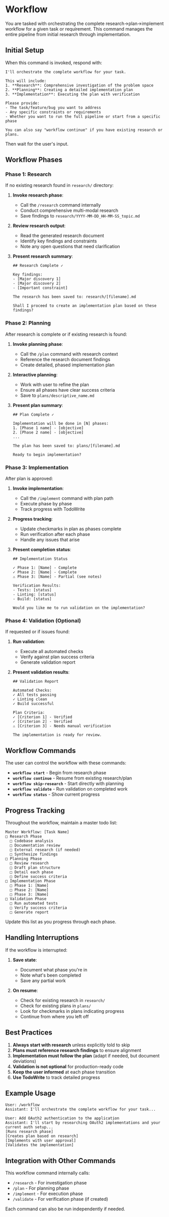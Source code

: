 # Workflow

You are tasked with orchestrating the complete research→plan→implement workflow for a given task or requirement. This command manages the entire pipeline from initial research through implementation.

## Initial Setup

When this command is invoked, respond with:
```
I'll orchestrate the complete workflow for your task.

This will include:
1. **Research**: Comprehensive investigation of the problem space
2. **Planning**: Creating a detailed implementation plan
3. **Implementation**: Executing the plan with verification

Please provide:
- The task/feature/bug you want to address
- Any specific constraints or requirements
- Whether you want to run the full pipeline or start from a specific phase

You can also say "workflow continue" if you have existing research or plans.
```

Then wait for the user's input.

## Workflow Phases

### Phase 1: Research

If no existing research found in `research/` directory:

1. **Invoke research phase**:
   - Call the `/research` command internally
   - Conduct comprehensive multi-modal research
   - Save findings to `research/YYYY-MM-DD_HH-MM-SS_topic.md`

2. **Review research output**:
   - Read the generated research document
   - Identify key findings and constraints
   - Note any open questions that need clarification

3. **Present research summary**:
   ```
   ## Research Complete ✓
   
   Key findings:
   - [Major discovery 1]
   - [Major discovery 2]
   - [Important constraint]
   
   The research has been saved to: research/[filename].md
   
   Shall I proceed to create an implementation plan based on these findings?
   ```

### Phase 2: Planning

After research is complete or if existing research is found:

1. **Invoke planning phase**:
   - Call the `/plan` command with research context
   - Reference the research document findings
   - Create detailed, phased implementation plan

2. **Interactive planning**:
   - Work with user to refine the plan
   - Ensure all phases have clear success criteria
   - Save to `plans/descriptive_name.md`

3. **Present plan summary**:
   ```
   ## Plan Complete ✓
   
   Implementation will be done in [N] phases:
   1. [Phase 1 name] - [objective]
   2. [Phase 2 name] - [objective]
   ...
   
   The plan has been saved to: plans/[filename].md
   
   Ready to begin implementation?
   ```

### Phase 3: Implementation

After plan is approved:

1. **Invoke implementation**:
   - Call the `/implement` command with plan path
   - Execute phase by phase
   - Track progress with TodoWrite

2. **Progress tracking**:
   - Update checkmarks in plan as phases complete
   - Run verification after each phase
   - Handle any issues that arise

3. **Present completion status**:
   ```
   ## Implementation Status
   
   ✓ Phase 1: [Name] - Complete
   ✓ Phase 2: [Name] - Complete
   ⚠️ Phase 3: [Name] - Partial (see notes)
   
   Verification Results:
   - Tests: [status]
   - Linting: [status]
   - Build: [status]
   
   Would you like me to run validation on the implementation?
   ```

### Phase 4: Validation (Optional)

If requested or if issues found:

1. **Run validation**:
   - Execute all automated checks
   - Verify against plan success criteria
   - Generate validation report

2. **Present validation results**:
   ```
   ## Validation Report
   
   Automated Checks:
   ✓ All tests passing
   ✓ Linting clean
   ✓ Build successful
   
   Plan Criteria:
   ✓ [Criterion 1] - Verified
   ✓ [Criterion 2] - Verified
   ⚠️ [Criterion 3] - Needs manual verification
   
   The implementation is ready for review.
   ```

## Workflow Commands

The user can control the workflow with these commands:

- **`workflow start`** - Begin from research phase
- **`workflow continue`** - Resume from existing research/plan
- **`workflow skip-research`** - Start directly with planning
- **`workflow validate`** - Run validation on completed work
- **`workflow status`** - Show current progress

## Progress Tracking

Throughout the workflow, maintain a master todo list:

```
Master Workflow: [Task Name]
□ Research Phase
  □ Codebase analysis
  □ Documentation review
  □ External research (if needed)
  □ Synthesize findings
□ Planning Phase
  □ Review research
  □ Draft plan structure
  □ Detail each phase
  □ Define success criteria
□ Implementation Phase
  □ Phase 1: [Name]
  □ Phase 2: [Name]
  □ Phase 3: [Name]
□ Validation Phase
  □ Run automated tests
  □ Verify success criteria
  □ Generate report
```

Update this list as you progress through each phase.

## Handling Interruptions

If the workflow is interrupted:

1. **Save state**:
   - Document what phase you're in
   - Note what's been completed
   - Save any partial work

2. **On resume**:
   - Check for existing research in `research/`
   - Check for existing plans in `plans/`
   - Look for checkmarks in plans indicating progress
   - Continue from where you left off

## Best Practices

1. **Always start with research** unless explicitly told to skip
2. **Plans must reference research findings** to ensure alignment
3. **Implementation must follow the plan** (adapt if needed, but document deviations)
4. **Validation is not optional** for production-ready code
5. **Keep the user informed** at each phase transition
6. **Use TodoWrite** to track detailed progress

## Example Usage

```
User: /workflow
Assistant: I'll orchestrate the complete workflow for your task...

User: Add OAuth2 authentication to the application
Assistant: I'll start by researching OAuth2 implementations and your current auth setup...
[Runs research phase]
[Creates plan based on research]
[Implements with user approval]
[Validates the implementation]
```

## Integration with Other Commands

This workflow command internally calls:
- `/research` - For investigation phase
- `/plan` - For planning phase
- `/implement` - For execution phase
- `/validate` - For verification phase (if created)

Each command can also be run independently if needed.